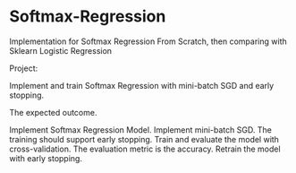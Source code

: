 # Softmax-Regression
Implementation for Softmax Regression From Scratch, then comparing with Sklearn Logistic Regression

Project: 

Implement and train Softmax Regression with mini-batch SGD and early stopping.

The expected outcome.

Implement Softmax Regression Model.
Implement mini-batch SGD.
The training should support early stopping.
Train and evaluate the model with cross-validation. The evaluation metric is the accuracy.
Retrain the model with early stopping.
